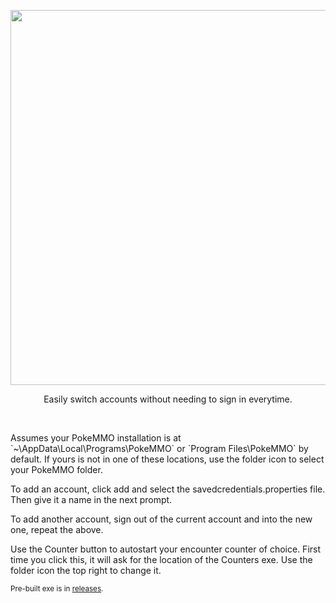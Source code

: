 <p align="center">
    <img src="https://i.revz.dev/eMnL46O.png" width=600>
    <p align="center">Easily switch accounts without needing to sign in everytime.</p>
</p>
<br>


<div>
    <p>Assumes your PokeMMO installation is at `~\AppData\Local\Programs\PokeMMO` or `Program Files\PokeMMO` by default. If yours is not in one of these locations, use the folder icon to select your PokeMMO folder.</p>
    <p>To add an account, click add and select the savedcredentials.properties file. Then give it a name in the next prompt.</p>
    <p>To add another account, sign out of the current account and into the new one, repeat the above.</p>
    <p>Use the Counter button to autostart your encounter counter of choice. First time you click this, it will ask for the location of the Counters exe. Use the folder icon the top right to change it.</p>
</div>

<p><sub>Pre-built exe is in <a href="https://github.com/Seth-Revz/PokeMMO-Launcher/releases">releases</a>.</sub></p>

